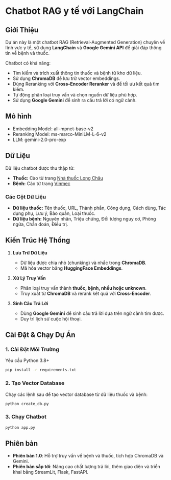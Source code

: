 # Chatbot RAG y tế với LangChain

## Giới Thiệu

Dự án này là một chatbot RAG (Retrieval-Augmented Generation) chuyên về lĩnh vực y tế, sử dụng **LangChain** và **Google Gemini API** để giải đáp thông tin về bệnh và thuốc.

Chatbot có khả năng:
- Tìm kiếm và trích xuất thông tin thuốc và bệnh từ kho dữ liệu.
- Sử dụng **ChromaDB** để lưu trữ vector embeddings.
- Dùng Reranking với **Cross-Encoder Reranker** và để tối ưu kết quả tìm kiếm.
- Tự động phân loại truy vấn và chọn nguồn dữ liệu phù hợp.
- Sử dụng **Google Gemini** để sinh ra câu trả lời có ngữ cảnh.

## Mô hình
- Embedding Model: all-mpnet-base-v2
- Reranking Model: ms-marco-MiniLM-L-6-v2
- LLM: gemini-2.0-pro-exp

## Dữ Liệu

Dữ liệu chatbot được thu thập từ:
- **Thuốc:** Cào từ trang [Nhà thuốc Long Châu](https://nhathuoclongchau.com.vn)
- **Bệnh:** Cào từ trang [Vinmec](https://www.vinmec.com/vie/tra-cuu-benh/)

### Các Cột Dữ Liệu
- **Dữ liệu thuốc:** Tên thuốc, URL, Thành phần, Công dụng, Cách dùng, Tác dụng phụ, Lưu ý, Bảo quản, Loại thuốc.
- **Dữ liệu bệnh:** Nguyên nhân, Triệu chứng, Đối tượng nguy cơ, Phòng ngừa, Chẩn đoán, Điều trị.

## Kiến Trúc Hệ Thống

1. **Lưu Trữ Dữ Liệu**
   - Dữ liệu được chia nhỏ (chunking) và nhắc trong **ChromaDB**.
   - Mã hóa vector bằng **HuggingFace Embeddings**.

2. **Xử Lý Truy Vấn**
   - Phân loại truy vấn thành **thuốc, bệnh, nhều hoặc unknown**.
   - Truy xuất từ **ChromaDB** và rerank kết quả với **Cross-Encoder**.

3. **Sinh Câu Trả Lời**
   - Dùng **Google Gemini** để sinh câu trả lời dựa trên ngữ cảnh tìm được.
   - Duy trì lịch sử cuộc hội thoại.

## Cài Đặt & Chạy Dự Án

### 1. Cài Đặt Môi Trường
Yêu cầu Python 3.8+

```bash
pip install -r requirements.txt
```

### 2. Tạo Vector Database
Chạy các lệnh sau để tạo vector database từ dữ liệu thuốc và bệnh:

```python
python create_db.py
```

### 3. Chạy Chatbot

```python
python app.py
```

## Phiên bản
- **Phiên bản 1.0**: Hỗ trợ truy vấn về bệnh và thuốc, tích hợp ChromaDB và Gemini.
- **Phiên bản sắp tới**: Nâng cao chất lượng trả lời, thêm giao diện và triển khai bằng StreamLit, Flask, FastAPI.
